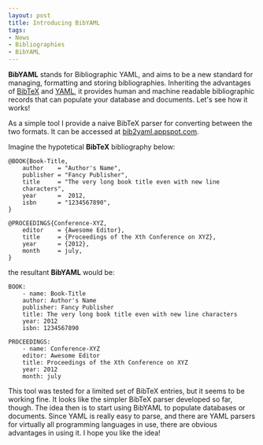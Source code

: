 ```yaml
---
layout: post
title: Introducing BibYAML
tags:
- News
- Bibliographies
- BibYAML
---
```


**BibYAML** stands for Bibliographic YAML, and aims to be a new standard for managing, formatting and storing bibliographies. Inheriting the advantages of [BibTeX](http://www.bibtex.org/) and [YAML](http://yaml.org/), it provides human and machine readable bibliographic records that can populate your database and documents. Let's see how it works!

As a simple tool I provide a naive BibTeX parser for converting between the two formats. It can be accessed at [bib2yaml.appspot.com](http://bib2yaml.appspot.com/). 

Imagine the hypotetical **BibTeX** bibliography below:
	
	@BOOK{Book-Title,
	    author    = "Author's Name",
	    publisher = "Fancy Publisher",
	    title     = "The very long book title even with new line 
	    characters",
	    year      =  2012,
	    isbn      = "1234567890",
	}

	@PROCEEDINGS{Conference-XYZ,
	    editor    = {Awesome Editor},
	    title     = {Proceedings of the Xth Conference on XYZ},
	    year      = {2012},
	    month     = july,
	}

the resultant **BibYAML** would be: 
	
	BOOK:
	    - name: Book-Title
	    author: Author's Name
	    publisher: Fancy Publisher
	    title: The very long book title even with new line characters
	    year: 2012
	    isbn: 1234567890

	PROCEEDINGS:
	    - name: Conference-XYZ
	    editor: Awesome Editor
	    title: Proceedings of the Xth Conference on XYZ
	    year: 2012
	    month: july

This tool was tested for a limited set of BibTeX entries, but it seems to be working fine. It looks like the simpler BibTeX parser developed so far, though. The idea then is to start using BibYAML to populate databases or documents. Since YAML is really easy to parse, and there are YAML parsers for virtually all programming languages in use, there are obvious advantages in using it. I hope you like the idea!

